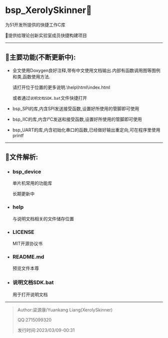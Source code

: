 # bsp_XerolySkinner🌸

为51开发所提供的快捷工作C库

🍌提供给理论创新实验室成员快捷构建项目

---

## 🍣主要功能(不断更新中):

- 全文使用Doxygen良好注释,带有中文使用文档输出.内部有函数调用图等图例和类,函数使用方法.
  
  请打开位于位置的更多说明.\help\html\index.html
  
  或者通过```说明文档SDK.bat```文件快捷打开

- bsp_SPI的库,内含SPI发送接受函数,设置好所使用的管脚即可使用

- bsp_IIC的库,内含I²C发送和接受函数,设置好所使用的管脚即可使用

- bsp_UART的库,内含初始化串口的函数,已经做好输出重定向,可在程序里使用printf

---

## 🍎文件解析:

- ### bsp_device
  
  单片机常用的功能库
  
  长期更新中

- ### help
  
  与说明文档相关的文件储存位置

- ### LICENSE
  
  MIT开源协议书

- ### README.md
  
  预览文件本尊

- ### 说明文档SDK.bat
  
  用于打开说明文档

---

> Author:梁源康/Yuankang Liang(XerolySkinner)
> 
> QQ:2715099320
> 
> 发行时间:2023/03/09-00:31
